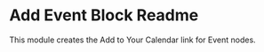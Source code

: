 Add Event Block Readme
=========================

This module creates the Add to Your Calendar link for Event nodes.